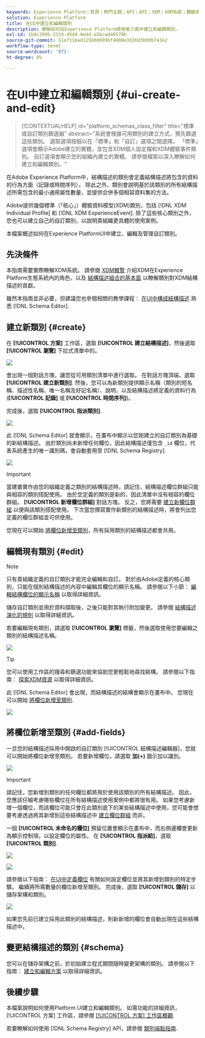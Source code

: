 ```yaml
---
keywords: Experience Platform；首頁；熱門主題；API；API；XDM；XDM系統；體驗資料模型；資料模型；ui；工作區；類別；類別；
solution: Experience Platform
title: 在UI中建立和編輯類別
description: 瞭解如何在Experience Platform使用者介面中建立和編輯類別。
exl-id: 1b4c3996-2319-45dd-9edd-a5bcad46578b
source-git-commit: 51ef116ad125b0d699bf4808e3d26d3b00b743e2
workflow-type: tm+mt
source-wordcount: '971'
ht-degree: 0%

---
```


# 在UI中建立和編輯類別 {#ui-create-and-edit}

>[!CONTEXTUALHELP]
>id="platform_schemas_class_filter"
>title="標準或自訂類別篩選器"
>abstract="系統會根據可用類別的建立方式，預先篩選這些類別。 選取選項按鈕以在「標準」和「自訂」選項之間選擇。 「標準」選項會顯示Adobe建立的實體，並包含XDM個人設定檔和XDM體驗事件類別。 自訂選項會顯示您的組織內建立的實體。 請參閱檔案以深入瞭解如何建立和編輯類別。"

在Adobe Experience Platform中，結構描述的類別會定義結構描述將包含的資料的行為方面（記錄或時間序列）。 除此之外，類別會說明基於該類別的所有結構描述所需包含的最小通用屬性數量，並提供合併多個相容資料集的方法。

Adobe提供幾個標準（「核心」）體驗資料模型(XDM)類別，包括 [!DNL XDM Individual Profile] 和 [!DNL XDM ExperienceEvent]. 除了這些核心類別之外，您也可以建立自己的自訂類別，以說明貴組織更具體的使用案例。

本檔案概述如何在Experience PlatformUI中建立、編輯及管理自訂類別。

## 先決條件

本指南需要實際瞭解XDM系統。 請參閱 [XDM概覽](../../home.md) 介紹XDM在Experience Platform生態系統內的角色，以及 [結構描述組合的基本面](../../schema/composition.md) 以瞭解類別對XDM結構描述的貢獻。

雖然本指南並非必要，但建議您也參閱相關的教學課程： [在UI中構成結構描述](../../tutorials/create-schema-ui.md) 熟悉 [!DNL Schema Editor].

## 建立新類別 {#create}

在 **[!UICONTROL 方案]** 工作區，選取 **[!UICONTROL 建立結構描述]**，然後選取 **[!UICONTROL 瀏覽]** 下拉式清單中的。

![](../../images/ui/resources/classes/browse-classes.png)

會出現一個對話方塊，讓您從可用類別清單中進行選取。 在對話方塊頂端，選取 **[!UICONTROL 建立新類別]**. 然後，您可以為新類別提供顯示名稱（類別的短名稱、描述性名稱、唯一名稱及好記名稱）、說明，以及結構描述將定義的資料行為(**[!UICONTROL 記錄]** 或 **[!UICONTROL 時間序列]**)。

完成後，選取 **[!UICONTROL 指派類別]**.

![](../../images/ui/resources/classes/class-details.png)

此 [!DNL Schema Editor] 就會顯示，在畫布中顯示以您剛建立的自訂類別為基礎的新結構描述。 由於類別尚未新增任何欄位，因此結構描述僅包含 `_id` 欄位，代表系統產生的唯一識別碼，會自動套用至 [!DNL Schema Registry].

![](../../images/ui/resources/classes/schema.png)

>[!IMPORTANT]
>
>當建置實作由您的組織定義之類別的結構描述時，請記住，結構描述欄位群組只能與相容的類別搭配使用。 由於您定義的類別是新的，因此清單中沒有相容的欄位群組。 **[!UICONTROL 新增欄位群組]** 對話方塊。 反之，您將需要 [建立新欄位群組](./field-groups.md#create) 以便與該類別搭配使用。 下次當您撰寫實作新類別的結構描述時，將會列出您定義的欄位群組並可供使用。

您現在可以開始 [將欄位新增至類別](#add-fields)，所有採用類別的結構描述都會共用。

## 編輯現有類別 {#edit}

>[!NOTE]
>
>只有貴組織定義的自訂類別才能完全編輯和自訂。 對於由Adobe定義的核心類別，只能在個別結構描述的內容中編輯其欄位的顯示名稱。 請參閱以下小節： [編輯結構欄位的顯示名稱](./schemas.md#display-names) 以取得詳細資訊。
>
>儲存自訂類別並用於資料擷取後，之後只能對其執行附加變更。 請參閱 [結構描述演化的規則](../../schema/composition.md#evolution) 以取得詳細資訊。

若要編輯現有類別，請選取 **[!UICONTROL 瀏覽]** 標籤，然後選取使用您要編輯之類別的結構描述名稱。

![](../../images/ui/resources/classes/select-for-edit.png)

>[!TIP]
>
>您可以使用工作區的搜尋和篩選功能來協助您更輕鬆地尋找結構。 請參閱以下指南： [探索XDM資源](../explore.md) 以取得詳細資訊。

此 [!DNL Schema Editor] 會出現，而結構描述的結構會顯示在畫布中。 您現在可以開始 [將欄位新增至類別](#add-fields).

![](../../images/ui/resources/classes/edit.png)

## 將欄位新增至類別 {#add-fields}

一旦您的結構描述採用中開啟的自訂類別 [!UICONTROL 結構描述編輯器]，您就可以開始將欄位新增至類別。 若要新增欄位，請選取 **加(+)** 圖示加以識別。

![](../../images/ui/resources/classes/add-field.png)

>[!IMPORTANT]
>
>請記住，您新增到類別的任何欄位都將用於使用該類別的所有結構描述。 因此，您應該仔細考慮哪些欄位在所有結構描述使用案例中都將很有用。 如果您考慮新增一個欄位，而該欄位可能只會在此類別底下的某些結構描述中使用，您可能會想要考慮透過將其新增到這些結構描述中 [建立欄位群組](./field-groups.md#create) 而非。

一個 **[!UICONTROL 未命名的欄位]** 預留位置會顯示在畫布中，而右側邊欄會更新為顯示控制項，以設定欄位的屬性。 在 **[!UICONTROL 指派給]**，選取 **[!UICONTROL 類別]**.

![](../../images/ui/resources/classes/assign-to-class.png)

![](../../images/ui/resources/classes/assign-to-class.png)

請參閱以下指南： [在UI中定義欄位](../fields/overview.md#define) 有關如何設定欄位並將其新增到類別的特定步驟。 繼續將所需數量的欄位新增至類別。 完成後，選取 **[!UICONTROL 儲存]** 以儲存架構和類別。

![](../../images/ui/resources/classes/save.png)

如果您先前已建立採用此類別的結構描述，則新新增的欄位會自動出現在這些結構描述中。

## 變更結構描述的類別 {#schema}

您可以在儲存架構之前，於初始建立程式期間隨時變更架構的類別。 請參閱以下指南： [建立和編輯方案](./schemas.md#change-class) 以取得詳細資訊。

## 後續步驟

本檔案說明如何使用Platform UI建立和編輯類別。 如需功能的詳細資訊， [!UICONTROL 方案] 工作區，請參閱 [[!UICONTROL 方案] 工作區概觀](../overview.md).

若要瞭解如何使用 [!DNL Schema Registry] API，請參閱 [類別端點指南](../../api/classes.md).
